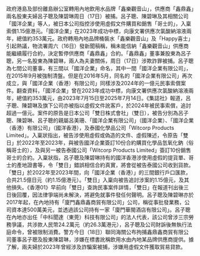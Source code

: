 政府港島及部份離島辦公室轉用內地飲用水品牌「鑫樂觀音山」，供應商「鑫鼎鑫」兩名股東夫婦呂子聰及陳碧琳周日（17日）被捕。呂子聰、陳碧琳及其相關公司「國洋企業」等人，被日本公司指控涉使用虛假文件購買和銷售「哥士的」，入稟索償1.15億港元。「國洋企業」在2023年成功中標，向康文署供應次氯酸納溶液兩年，總值約353萬元。政府轉用內地品牌桶裝水「鑫樂觀音山」及「Happy喜士」引起熱議，物流署周六（16日）發新聞稿稱，稱未能信納「鑫樂觀音山」供應商能繼續履行合約，決定暫停供應商「鑫鼎鑫」合約。「鑫鼎鑫」董事兼股東為呂子聰，另一名股東為陳碧琳，兩人為夫妻關係，周日（17日）涉欺詐罪被捕。呂子聰為七間公司董事，有三間以「國洋企業」命名，其中一間「國洋企業有限公司」，在2015年9月被強制清盤。但是在2016年5月，同名的「國洋企業有限公司」再次成立，與「國洋企業（香港）有限公司」同樣涉及2024年的一億元民事索償案件。翻查資料，「國洋企業」曾在2023年成功中標，向康文署供應次氯酸納溶液兩年，總值約353萬元，由2023年7月15日至2025年7月14日。《集誌社》報道，呂子聰、陳碧琳及旗下公司亦被指以虛假文件訛客戶，於2024年被民事索償，追討超過一億元。案件的原告是日本公司「雙日株式會社」（雙日），被告分別為呂子聰、陳碧琳、呂子聰的親屬呂美珊、「國洋企業有限公司」（國洋企業）、「國洋企業（香港）有限公司」（國洋香港），及泰國化學品公司「Witcorp Products Limited」。入稟狀指出，被告涉使用虛假或偽造的文件、虛假陳述，令原告「雙日」於2022年至2023年，與被告國洋企業簽訂10份合約購買化學品氫氧化鈉（俗稱哥士的），及與另一被告泰國公司「Witcorp Products Limited」簽訂10份銷售哥士的合約。入稟狀指，呂子聰及陳碧琳持有的國洋香港涉使用虛假的提貨單、哥士的產地證書等，令「雙日」錯誤相信合約真實，將會從被告泰國公司收到貨款。「雙日」於2022年至2023年間，向「國洋企業（香港）」的三間銀行戶口匯款，合共21.5億日元（約1.15億港元）。「雙日」入稟向被告追討涉案的1.15億元，及其他損失。《香港01》早前向「雙日」查詢民事案件詳情，「雙日」在報道刊出後三日後回覆，因法律爭端尚未解決，將避免就事件發任何聲明。呂子聰及陳碧琳亦於2017年起，在內地持有「廈門鑫鼎鑫商貿有限公司」公司，稱從事批發業務，公司資本達500萬美元，並透過該公司持有一家「廈門華閩酒店有限公司」。呂子聰在內地亦出任「中科聞達（東莞）科技有限公司」的法人代表，該公司曾涉三宗勞務爭議，共涉款人民幣24.2萬元（約26.3萬港元），呂子聰及公司財訴後無執行法庭命令，曾被限制消費。警方今日（18日）聯同海關公布拘捕鑫鼎鑫商貿有限公司董事呂子聰及股東陳碧琳，涉嫌在標書訛稱飲用水由內地某品牌供應商提供。據了解，兩夫婦於2023年曾經涉及詐騙案被捕，涉嫌用虛假文件獲取貿易貸款。